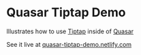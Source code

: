 # Quasar Tiptap Demo

Illustrates how to use [Tiptap](https://tiptap.scrumpy.io/) inside of [Quasar](https://v1.quasar-framework.org/) 

See it live at [quasar-tiptap-demo.netlify.com](https://quasar-tiptap-demo.netlify.com)
